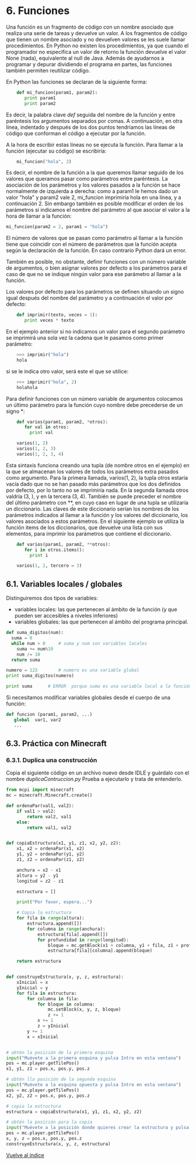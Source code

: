 # 6. Funciones

Una función es un fragmento de código con un nombre asociado que realiza una serie de tareas y devuelve un valor. A los fragmentos de código que tienen un nombre asociado y no devuelven valores se les suele llamar procedimientos. En Python no existen los procedimientos, ya que cuando el programador no especifica un valor de retorno la función devuelve el valor None (nada), equivalente al null de Java.
Además de ayudarnos a programar y depurar dividiendo el programa en partes, las funciones también permiten reutilizar código.

En Python las funciones se declaran de la siguiente forma:

```python
    def mi_funcion(param1, param2):
       print param1
       print param2 
```

Es decir, la palabra clave *def* seguida del nombre de la función y entre paréntesis los argumentos separados por comas. A continuación, en otra línea, indentado y después de los dos puntos tendríamos las líneas de código que conforman el código a ejecutar por la función.

A la hora de escribir estas líneas no se ejecuta la función. Para llamar a la función (ejecutar su código) se escribiría:

```python
    mi_funcion("hola", 2)
```

Es decir, el nombre de la función a la que queremos llamar seguido de los valores que queramos pasar como parámetros entre paréntesis. La asociación de los parámetros y los valores pasados a la función se hace normalmente de izquierda a derecha: como a param1 le hemos dado un valor "hola" y param2 vale 2, mi_funcion imprimiría hola en una línea, y a continuación 2.
Sin embargo también es posible modificar el orden de los parámetros si indicamos el nombre del parámetro al que asociar el valor a la hora de llamar a la función:

```python
mi_funcion(param2 = 2, param1 = "hola")
```

El número de valores que se pasan como parámetro al llamar a la función tiene que coincidir con el número de parámetros que la función acepta según la declaración de la función. En caso contrario Python dará un error.

También es posible, no obstante, definir funciones con un número variable de argumentos, o bien asignar valores por defecto a los parámetros para el caso de que no se indique ningún valor para ese parámetro al llamar a la función.

Los valores por defecto para los parámetros se definen situando un signo igual después del nombre del parámetro y a continuación el valor por defecto:

```python
    def imprimir(texto, veces = 1):
       print veces * texto 
```

En el ejemplo anterior si no indicamos un valor para el segundo parámetro se imprimirá una sola vez la cadena que le pasamos como primer parámetro:

```python
    >>> imprimir("hola")
    hola
```

si se le indica otro valor, será este el que se utilice:


```python
    >>> imprimir("hola", 2)
    holahola
```

Para definir funciones con un número variable de argumentos colocamos un último parámetro para la función cuyo nombre debe precederse de un signo *:

```python
    def varios(param1, param2, *otros):
       for val in otros:
         print val

    varios(1, 2)
    varios(1, 2, 3)
    varios(1, 2, 3, 4)
```

Esta sintaxis funciona creando una tupla (de nombre otros en el ejemplo) en la que se almacenan los valores de todos los parámetros extra pasados como argumento. Para la primera llamada, varios(1, 2), la tupla otros estaría vacía dado que no se han pasado más parámetros que los dos definidos por defecto, por lo tanto no se imprimiría nada. En la segunda llamada otros valdría (3, ), y en la tercera (3, 4).
También se puede preceder el nombre del último parámetro con **, en cuyo caso en lugar de una tupla se utilizaría un diccionario. Las claves de este diccionario serían los nombres de los parámetros indicados al llamar a la función y los valores del diccionario, los valores asociados a estos parámetros.
En el siguiente ejemplo se utiliza la función items de los diccionarios, que devuelve una lista con sus elementos, para imprimir los parámetros que contiene el diccionario.

```python
    def varios(param1, param2, **otros):
       for i in otros.items():
         print i

    varios(1, 2, tercero = 3) 
```

## 6.1. Variables locales / globales

Distinguiremos dos tipos de variables: 

* variables locales: las que pertenecen al ámbito de la función (y que pueden ser accesibles a niveles inferiores)
* variables globales: las que pertenecen al ámbito del programa principal.


```python
def suma_digitos(num):
  suma = 0
  while num > 0		# suma y num son variables locales	
    suma += num%10
    num /= 10
  return suma

numero = 123  		# numero es una variable global
print suma_digitos(numero)

print suma 		# ERROR  porque suma es una variable local a la función suma_digitos()
```
Si necesitamos modificar variables globales desde el cuerpo de una función: 

```python
def funcion (param1, param2, ...)
   global  var1, var2
   ...
```


## 6.3. Práctica con Minecraft

### 6.3.1. Duplica una construcción

Copia el siguiente código en un archivo nuevo desde IDLE y guárdalo con el nombre *duplicaContruccion.py*
Prueba a ejecutarlo y trata de entenderlo.

```python
from mcpi import minecraft
mc = minecraft.Minecraft.create()

def ordenaPar(val1, val2):
    if val1 > val2:
        return val2, val1
    else:
        return val1, val2


def copiaEstructura(x1, y1, z1, x2, y2, z2):
    x1, x2 = ordenaPar(x1, x2)
    y1, y2 = ordenaPar(y1, y2)
    z1, z2 = ordenaPar(z1, z2)

    anchura = x2 - x1
    altura = y2 - y1
    longitud = z2 - z1

    estructura = []

    print("Por favor, espera...")

    # Copia la estructura
    for fila in range(altura):
        estructura.append([])
        for columna in range(anchura):
            estructura[fila].append([])
            for profundidad in range(longitud):
                bloque = mc.getBlock(x1 + columna, y1 + fila, z1 + profundidad)
                estructura[fila][columna].append(bloque)

    return estructura


def construyeEstructura(x, y, z, estructura):
    xInicial = x
    yInicial = y
    for fila in estructura:
        for columna in fila:
            for bloque in columna:
                mc.setBlock(x, y, z, bloque)
                z += 1
            x += 1
            z = yInicial
        y += 1
        x = xInicial


# obtén la posición de la primera esquina
input("Muévete a la primera esquina y pulsa Intro en esta ventana")
pos = mc.player.getTilePos()
x1, y1, z1 = pos.x, pos.y, pos.z

# obtén lla posición de la segunda esquina
input("Muévete a la esquina opuesta y pulsa Intro en esta ventana")
pos = mc.player.getTilePos()
x2, y2, z2 = pos.x, pos.y, pos.z

# copia la estructura
estructura = copiaEstructura(x1, y1, z1, x2, y2, z2)

# obtén la posición para la copia
input("Muévete a la posición donde quieres crear la estructura y pulsa Intro en esta ventana")
pos = mc.player.getTilePos()
x, y, z = pos.x, pos.y, pos.z
construyeEstructura(x, y, z, estructura)
```

[Vuelve al índice](https://jolosan.github.io/minecraft/aprende.html)
